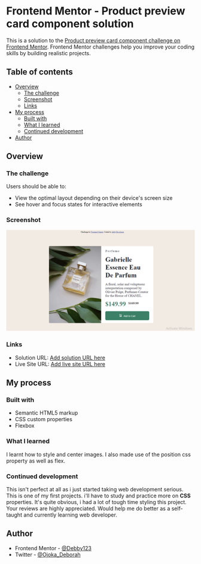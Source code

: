 # Frontend Mentor - Product preview card component solution

This is a solution to the [Product preview card component challenge on Frontend Mentor](https://www.frontendmentor.io/challenges/product-preview-card-component-GO7UmttRfa). Frontend Mentor challenges help you improve your coding skills by building realistic projects. 

## Table of contents

- [Overview](#overview)
  - [The challenge](#the-challenge)
  - [Screenshot](#screenshot)
  - [Links](#links)
- [My process](#my-process)
  - [Built with](#built-with)
  - [What I learned](#what-i-learned)
  - [Continued development](#continued-development)
- [Author](#author)

## Overview

### The challenge

Users should be able to:

- View the optimal layout depending on their device's screen size
- See hover and focus states for interactive elements

### Screenshot

![](https://github.com/Debby123/product-preview-card-component/blob/main/images/debbyDeveloper-design.png)

### Links

- Solution URL: [Add solution URL here](https://github.com/Debby123/product-preview-card-component)
- Live Site URL: [Add live site URL here](https://your-live-site-url.com)

## My process

### Built with

- Semantic HTML5 markup
- CSS custom properties
- Flexbox

### What I learned

I learnt how to style and center images. I also made use of the position css property as well as flex.

### Continued development

This isn't perfect at all as i just started taking web development serious. This is one of my first projects. 
i'll have to study   and practice more on **CSS** properties. It's quite obvious, i had a lot of tough time styling this project. Your reviews are highly appreciated. Would help me do better as a self-taught and currently learning web developer.

## Author

- Frontend Mentor - [@Debby123](https://www.frontendmentor.io/profile/Debby123)
- Twitter - [@Ojoka_Deborah](https://www.twitter.com/Ojoka_Deborah)
